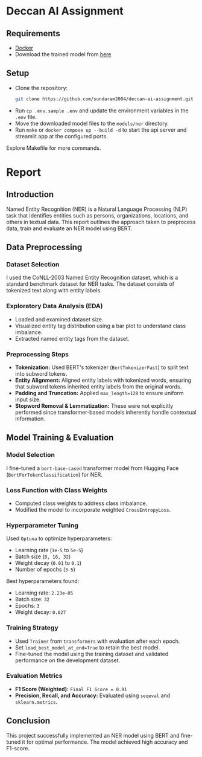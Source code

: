 # Deccan AI Assignment

## Requirements

- [Docker](https://docs.docker.com/engine/install/)
- Download the trained model from [here](https://drive.google.com/file/d/1RQg2UpplJ4lTFCSj7q8murmxYI8GjjY-/view?usp=sharing)

## Setup

- Clone the repository:
  ```bash
  git clone https://github.com/sundaram2004/deccan-ai-assignment.git
    ```
- Run `cp .env.sample .env` and update the environment variables in the `.env` file.
- Move the downloaded model files to the `models/ner` directory. 
- Run `make` or `docker compose up --build -d` to start the api server and streamlit app
at the configured ports.

Explore Makefile for more commands.

# **Report**

## Introduction
Named Entity Recognition (NER) is a Natural Language Processing (NLP) task that identifies entities such as persons, organizations, locations, and others in textual data. This report outlines the approach taken to preprocess data, train and evaluate an NER model using BERT.

## Data Preprocessing
### Dataset Selection
I used the CoNLL-2003 Named Entity Recognition dataset, which is a standard benchmark dataset for NER tasks. The dataset consists of tokenized text along with entity labels.

### Exploratory Data Analysis (EDA)
- Loaded and examined dataset size.
- Visualized entity tag distribution using a bar plot to understand class imbalance.
- Extracted named entity tags from the dataset.

### Preprocessing Steps
- **Tokenization:** Used BERT's tokenizer (`BertTokenizerFast`) to split text into subword tokens.
- **Entity Alignment:** Aligned entity labels with tokenized words, ensuring that subword tokens inherited entity labels from the original words.
- **Padding and Truncation:** Applied `max_length=128` to ensure uniform input size.
- **Stopword Removal & Lemmatization:** These were not explicitly performed since transformer-based models inherently handle contextual information.

## Model Training & Evaluation
### Model Selection
I fine-tuned a `bert-base-cased` transformer model from Hugging Face (`BertForTokenClassification`) for NER.

### Loss Function with Class Weights
- Computed class weights to address class imbalance.
- Modified the model to incorporate weighted `CrossEntropyLoss`.

### Hyperparameter Tuning
Used `Optuna` to optimize hyperparameters:
- Learning rate (`1e-5` to `5e-5`)
- Batch size (`8, 16, 32`)
- Weight decay (`0.01` to `0.1`)
- Number of epochs (`3-5`)

Best hyperparameters found:
- Learning rate: `2.23e-05`
- Batch size: `32`
- Epochs: `3`
- Weight decay: `0.027`

### Training Strategy
- Used `Trainer` from `transformers` with evaluation after each epoch.
- Set `load_best_model_at_end=True` to retain the best model.
- Fine-tuned the model using the training dataset and validated performance on the development dataset.

### Evaluation Metrics
- **F1 Score (Weighted):** `Final F1 Score = 0.91`
- **Precision, Recall, and Accuracy:** Evaluated using `seqeval` and `sklearn.metrics`.

## Conclusion
This project successfully implemented an NER model using BERT and fine-tuned it for optimal performance. The model achieved high accuracy and F1-score.
